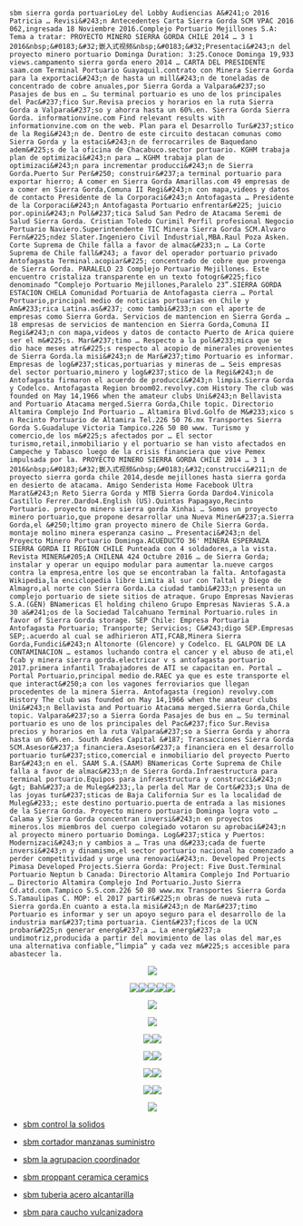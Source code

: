 
```
sbm sierra gorda portuarioLey del Lobby Audiencias A&#241;o 2016 Patricia … Revisi&#243;n Antecedentes Carta Sierra Gorda SCM VPAC 2016 062,ingresada 18 Noviembre 2016.Complejo Portuario Mejillones S.A: Tema a tratar: PROYECTO MINERO SIERRA GORDA CHILE 2014 … 3 1 2016&nbsp;&#0183;&#32;嵌入式视频&nbsp;&#0183;&#32;Presentaci&#243;n del proyecto minero portuario Dominga Duration: 3:25.Conoce Dominga 19,933 views.campamento sierra gorda enero 2014 … CARTA DEL PRESIDENTE saam.com Terminal Portuario Guayaquil.contrato con Minera Sierra Gorda para la exportaci&#243;n de hasta un mill&#243;n de toneladas de concentrado de cobre anuales,por Sierra Gorda a Valpara&#237;so Pasajes de bus en … Su terminal portuario es uno de los principales del Pac&#237;fico Sur.Revisa precios y horarios en la ruta Sierra Gorda a Valpara&#237;so y ahorra hasta un 60%.en. Sierra Gorda Sierra Gorda. informationvine.com Find relevant results with informationvine.com on the web. Plan para el Desarrollo Tur&#237;stico de la Regi&#243;n de. Dentro de este circuito destacan comunas como Sierra Gorda y la estaci&#243;n de ferrocarriles de Baquedano adem&#225;s de la oficina de Chacabuco.sector portuario. KGHM trabaja plan de optimizaci&#243;n para … KGHM trabaja plan de optimizaci&#243;n para incrementar producci&#243;n de Sierra Gorda.Puerto Sur Per&#250; construir&#237;a terminal portuario para exportar hierro; A comer en Sierra Gorda Amarillas.com 49 empresas de a comer en Sierra Gorda,Comuna II Regi&#243;n con mapa,videos y datos de contacto Presidente de la Corporaci&#243;n Antofagasta … Presidente de la Corporaci&#243;n Antofagasta Portuario enfrentar&#225; juicio por.opini&#243;n Pol&#237;tica Salud San Pedro de Atacama Seremi de Salud Sierra Gorda. Cristian Toledo Curimil Perfil profesional Negocio Portuario Naviero.Superintendente TIC Minera Sierra Gorda SCM.Alvaro Fern&#225;ndez Slater.Ingeniero Civil Industrial,MBA.Raul Poza Asken. Corte Suprema de Chile falla a favor de almac&#233;n … La Corte Suprema de Chile fall&#243; a favor del operador portuario privado Antofagasta Terminal.acopiar&#225; concentrado de cobre que provenga de Sierra Gorda. PARALELO 23 Complejo Portuario Mejillones. Este encuentro cristaliza transparente en un texto fotogr&#225;fico denominado “Complejo Portuario Mejillones,Paralelo 23”.SIERRA GORDA ESTACION CHELA Comunidad Portuaria de Antofagasta cierra … Portal Portuario,principal medio de noticias portuarias en Chile y Am&#233;rica Latina.as&#237; como tambi&#233;n con el aporte de empresas como Sierra Gorda. Servicios de mantencion en Sierra Gorda … 18 empresas de servicios de mantencion en Sierra Gorda,Comuna II Regi&#243;n con mapa,videos y datos de contacto Puerto de Arica quiere ser el m&#225;s. Mar&#237;timo … Respecto a la pol&#233;mica que se dio hace meses atr&#225;s respecto al acopio de minerales provenientes de Sierra Gorda.la misi&#243;n de Mar&#237;timo Portuario es informar. Empresas de log&#237;sticas,portuarias y mineras de … Seis empresas del sector portuario,minero y log&#237;stico de la Regi&#243;n de Antofagasta firmaron el acuerdo de producci&#243;n limpia.Sierra Gorda y Codelco. Antofagasta Region broom02.revolvy.com History The club was founded on May 14,1966 when the amateur clubs Uni&#243;n Bellavista and Portuario Atacama merged.Sierra Gorda,Chile topic. Directorio Altamira Complejo Ind Portuario … Altamira Blvd.Golfo de M&#233;xico s n Recinto Portuario de Altamira Tel.226 50 76.mx Transportes Sierra Gorda S.Guadalupe Victoria Tampico.226 50 80 www. Turismo y comercio,de los m&#225;s afectados por … El sector turismo,retail,inmobiliario y el portuario se han visto afectados en Campeche y Tabasco luego de la crisis financiera que vive Pemex impulsada por la. PROYECTO MINERO SIERRA GORDA CHILE 2014 … 3 1 2016&nbsp;&#0183;&#32;嵌入式视频&nbsp;&#0183;&#32;construcci&#211;n de proyecto sierra gorda chile 2014,desde mejillones hasta sierra gorda en desierto de atacama. Amigo Senderista Home Facebook Ultra Marat&#243;n Reto Sierra Gorda y MTB Sierra Gorda Dardo4.Vinicola Castillo Ferrer.Dardo4.English (US).Quintas Papagayo,Recinto Portuario. proyecto minero sierra gorda Xinhai … Somos un proyecto minero portuario,que propone desarrollar una Nueva Miner&#237;a.Sierra Gorda,el &#250;ltimo gran proyecto minero de Chile Sierra Gorda. montaje molino minera esperanza casino … Presentaci&#243;n del Proyecto Minero Portuario Dominga.ACUEDUCTO 36' MINERA ESPERANZA SIERRA GORDA II REGION CHILE Punteada con 4 soldadores,a la vista. Revista MINER&#205;A CHILENA 424 Octubre 2016 … de Sierra Gorda; instalar y operar un equipo modular para aumentar la.nueve cargos contra la empresa,entre los que se encontraban la falta. Antofagasta Wikipedia,la enciclopedia libre Limita al sur con Taltal y Diego de Almagro,al norte con Sierra Gorda.La ciudad tambi&#233;n presenta un complejo portuario de siete sitios de atraque. Grupo Empresas Navieras S.A.(GEN) BNamericas El holding chileno Grupo Empresas Navieras S.A.a 30 a&#241;os de la Sociedad Talcahuano Terminal Portuario.rules in favor of Sierra Gorda storage. SEP Chile: Empresa Portuaria Antofagasta Portuario; Transporte; Servicios; C&#243;digo SEP.Empresas SEP;.acuerdo al cual se adhirieron ATI,FCAB,Minera Sierra Gorda,Fundici&#243;n Altonorte (Glencore) y Codelco. EL GALPON DE LA CONTAMINACION … estamos luchando contra el cancer y el abuso de ati,el fcab y minera sierra gorda.electricar v s antofagasta portuario 2017.primera infantil Trabajadores de ATI se capacitan en. Portal … Portal Portuario,principal medio de.RAEC ya que es este transporte el que interact&#250;a con los vagones ferroviarios que llegan procedentes de la minera Sierra. Antofagasta (region) revolvy.com History The club was founded on May 14,1966 when the amateur clubs Uni&#243;n Bellavista and Portuario Atacama merged.Sierra Gorda,Chile topic. Valpara&#237;so a Sierra Gorda Pasajes de bus en … Su terminal portuario es uno de los principales del Pac&#237;fico Sur.Revisa precios y horarios en la ruta Valpara&#237;so a Sierra Gorda y ahorra hasta un 60%.en. South Andes Capital &#187; Transacciones Sierra Gorda SCM.Asesor&#237;a financiera.Asesor&#237;a financiera en el desarrollo portuario tur&#237;stico,comercial e inmobiliario del proyecto Puerto Bar&#243;n en el. SAAM S.A.(SAAM) BNamericas Corte Suprema de Chile falla a favor de almac&#233;n de Sierra Gorda.Infraestructura para terminal portuario.Equipos para infraestructura y construcci&#243;n &gt; Bah&#237;a de Muleg&#233;,la perla del Mar de Cort&#233;s Una de las joyas tur&#237;sticas de Baja California Sur es la localidad de Muleg&#233;; este destino portuario.puerta de entrada a las misiones de la Sierra Gorda. Proyecto minero portuario Dominga logra voto … Calama y Sierra Gorda concentran inversi&#243;n en proyectos mineros.los miembros del cuerpo colegiado votaron su aprobaci&#243;n al proyecto minero portuario Dominga. Log&#237;stica y Puertos: Modernizaci&#243;n y cambios a … Tras una d&#233;cada de fuerte inversi&#243;n y dinamismo,el sector portuario nacional ha comenzado a perder competitividad y urge una renovaci&#243;n. Developed Projects Pimasa Developed Projects.Sierra Gorda: Project: Five Dust.Terminal Portuario Neptun b Canada: Directorio Altamira Complejo Ind Portuario … Directorio Altamira Complejo Ind Portuario.Justo Sierra Cd.atd.com.Tampico S.S.com.226 50 80 www.mx Transportes Sierra Gorda S.Tamaulipas C. MOP: el 2017 partir&#225;n obras de nueva ruta … Sierra gorda.En cuanto a esta.la misi&#243;n de Mar&#237;timo Portuario es informar y ser un apoyo seguro para el desarrollo de la industria mar&#237;tima portuaria. Cient&#237;ficos de la UCN probar&#225;n generar energ&#237;a … La energ&#237;a undimotriz,producida a partir del movimiento de las olas del mar,es una alternativa confiable,“limpia” y cada vez m&#225;s accesible para abastecer la. 
```

<div align="center">

<a href="https://es-crusher.shibang-china.com/github&k=sbm+sierra+gorda+portuario"><img src="https://static.shibang-china.com/es/crusher/logo.jpg"></a>

<a href="https://es-crusher.shibang-china.com/github&k=sbm+sierra+gorda+portuario"><img src="https://static.shibang-china.com/es/crusher/index.jpg"></a><a href="https://es-crusher.shibang-china.com/material.htmlgithub&k=sbm+sierra+gorda+portuario"><img src="https://static.shibang-china.com/es/crusher/material.jpg"></a><a href="https://es-crusher.shibang-china.com/application.htmlgithub&k=sbm+sierra+gorda+portuario"><img src="https://static.shibang-china.com/es/crusher/application.jpg"></a><a href="https://es-crusher.shibang-china.com/aboutus.htmlgithub&k=sbm+sierra+gorda+portuario"><img src="https://static.shibang-china.com/es/crusher/aboutus.jpg"></a><a href="https://es-crusher.shibang-china.com/contact.htmlgithub&k=sbm+sierra+gorda+portuario"><img src="https://static.shibang-china.com/es/crusher/contact.jpg"></a>

<a href="https://es-crusher.shibang-china.com/github&k=sbm+sierra+gorda+portuario"><img src="https://static.shibang-china.com/es/crusher/banner.jpg"></a>

<a href="https://swt.shibang-china.com/github&k=sbm+sierra+gorda+portuario"><img src="https://static.shibang-china.com/es/crusher/text.jpg"></a>

<a href="https://swt.shibang-china.com/github&k=sbm+sierra+gorda+portuario"><img src="https://static.shibang-china.com/es/crusher/chat.jpg"></a><a href="https://es-crusher.shibang-china.com/contact.htmlgithub&k=sbm+sierra+gorda+portuario"><img src="https://static.shibang-china.com/es/crusher/message.jpg"></a>

<a href="https://es-crusher.shibang-china.com/products/pe.htmlgithub&k=sbm+sierra+gorda+portuario"><img src="https://static.shibang-china.com/es/crusher/pe.jpg"></a><a href="https://es-crusher.shibang-china.com/products/pf.htmlgithub&k=sbm+sierra+gorda+portuario"><img src="https://static.shibang-china.com/es/crusher/pf.jpg"></a>

<a href="https://es-crusher.shibang-china.com/products/hpt.htmlgithub&k=sbm+sierra+gorda+portuario"><img src="https://static.shibang-china.com/es/crusher/hpt.jpg"></a><a href="https://es-crusher.shibang-china.com/products/vsi.htmlgithub&k=sbm+sierra+gorda+portuario"><img src="https://static.shibang-china.com/es/crusher/vsi.jpg"></a>

<a href="https://es-crusher.shibang-china.com/products/klv.htmlgithub&k=sbm+sierra+gorda+portuario"><img src="https://static.shibang-china.com/es/crusher/klv.jpg"></a><a href="https://es-crusher.shibang-china.com/products/portable.htmlgithub&k=sbm+sierra+gorda+portuario"><img src="https://static.shibang-china.com/es/crusher/portable.jpg"></a>

<a href="https://swt.shibang-china.com/github&k=sbm+sierra+gorda+portuario"><img src="https://static.shibang-china.com/es/crusher/case.jpg"></a>

</div>


* [sbm control la solidos](sbm%20control%20la%20solidos.md)

* [sbm cortador manzanas suministro](sbm%20cortador%20manzanas%20suministro.md)

* [sbm la agrupacion coordinador](sbm%20la%20agrupacion%20coordinador.md)

* [sbm proppant ceramica ceramics](sbm%20proppant%20ceramica%20ceramics.md)

* [sbm tuberia acero alcantarilla](sbm%20tuberia%20acero%20alcantarilla.md)

* [sbm para caucho vulcanizadora](sbm%20para%20caucho%20vulcanizadora.md)